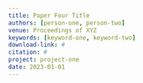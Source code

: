 ```yaml
---
title: Paper Four Title
authors: [person-one, person-two]
venue: Proceedings of XYZ
keywords: [keyword-one, keyword-two]
download-link: #
citation: #
project: project-one
date: 2023-01-01
---
```

